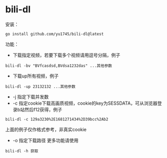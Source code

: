 # bili-dl
安装：
``` shell
go install github.com/yu1745/bili-dl@latest
```
功能：

* 下载指定视频，若要下载多个视频请用逗号分隔，例子

``` shell
bili-dl -bv "BVfcasdsd,BVdsa1232das" ...其他参数
```

* 下载up所有视频，例子
``` shell
bili-dl -up 23132132 ...其他参数
```
* -j 指定下载并发数
* -c 指定cookie下载高画质视频，cookie的key为SESSDATA，可从浏览器登录b站然后f12获得，例子
``` shell
bili-dl -c 129a3230%2E1681271434%2D39bcc%2Ab2
```
上面的例子仅作格式参考，非真实cookie
* -o 指定下载路径
更多功能请使用
``` shell
bili-dl -h 获取
```
